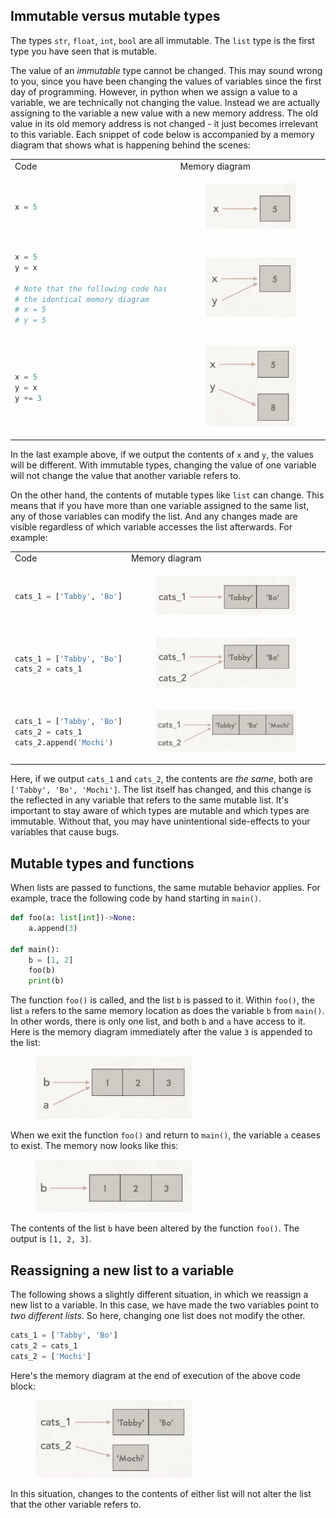 ## Immutable versus mutable types

The types `str`, `float`, `int`, `bool` are all immutable. The `list` type is the first type you have seen that is mutable.

The value of an *immutable* type cannot be changed. This may sound wrong to you, since you have been changing the values of variables since the first day of programming. However, in python when we assign a value to a variable, we are technically not changing the value. Instead we are actually assigning to the variable a new value with a new memory address. The old value in its old memory address is not changed - it just becomes irrelevant to this variable. Each snippet of code below is accompanied by a memory diagram that shows what is happening behind the scenes:

<table>

<tr><td>Code</td><td>Memory diagram</td>
</tr>

<tr>
<td nowrap>

```python
x = 5
```
</td>

<td>

<figure>
<img src="img/list_mutability/memory_diagram1.png" alt="Memory diagram for storing an int" class="center", width="200">
</figure>

</td>

</tr>

<tr>
<td nowrap>

```python
x = 5
y = x 

# Note that the following code has 
# the identical memory diagram
# x = 5
# y = 5 
```
</td>

<td>

<figure>
<img src="img/list_mutability/memory_diagram2.png" alt="Memory diagram for two variables refering to the same int value" class="center", width="200">
</figure>

</td>

</tr>

<tr>
<td nowrap>

```python
x = 5
y = x
y += 3
```
</td>

<td>

<figure>
<img src="img/list_mutability/memory_diagram3.png" alt="Memory diagram for two variables referring to different int values" class="center", width="200">
</figure>

</td>

</tr>

</table>

In the last example above, if we output the contents of `x` and `y`, the values will be different. With immutable types, changing the value of one variable will not change the value that another variable refers to.

On the other hand, the contents of mutable types like `list` can change. This means that if you have more than one variable assigned to the same list, any of those variables can modify the list. And any changes made are visible regardless of which variable accesses the list afterwards. For example:

<table>
<tr><td>Code</td><td>Memory diagram</td>
</tr>

<tr>
<td nowrap>

```python
cats_1 = ['Tabby', 'Bo']
```
</td>

<td>

<figure>
<img src="img/list_mutability/memory_diagram4.png" alt="Memory diagram for creating a list" class="center", width="250">
</figure>

</td>

</tr>

<tr>
<tr>
<td nowrap>

```python
cats_1 = ['Tabby', 'Bo']
cats_2 = cats_1
```
</td>

<td>

<figure>
<img src="img/list_mutability/memory_diagram5.png" alt="Memory diagram for two variables refering to the same list" class="center", width="250">
</figure>

</td>

</tr>

<tr>
<td nowrap>

```python
cats_1 = ['Tabby', 'Bo']
cats_2 = cats_1
cats_2.append('Mochi')
```
</td>

<td>

<figure>
<img src="img/list_mutability/memory_diagram6.png" alt="Memory diagram for two variables referring to the same modified list" class="center", width="250">
</figure>

</td>

</tr>

</table>

Here, if we output `cats_1` and `cats_2`, the contents are *the same*, both are `['Tabby', 'Bo', 'Mochi']`. The list itself has changed, and this change is the reflected in any variable that refers to the same mutable list. It's important to stay aware of which types are mutable and which types are immutable. Without that, you may have unintentional side-effects to your variables that cause bugs.

## Mutable types and functions

When lists are passed to functions, the same mutable behavior applies.  For example, trace the following code by hand starting in `main()`.

```python
def foo(a: list[int])->None:
    a.append(3)

def main():
    b = [1, 2]
    foo(b)
    print(b)
```

The function `foo()` is called, and the list `b` is passed to it. Within `foo()`, the list `a` refers to the same memory location as does the variable `b` from `main()`. In other words, there is only one list, and both `b` and `a` have access to it. Here is the memory diagram immediately after the value `3` is appended to the list:

<figure>
<img src="img/list_mutability/memory_diagram7.png" alt="Memory diagram for passing a list to a function" class="center", width="250">
</figure>

When we exit  the function `foo()` and return to `main()`, the variable `a` ceases to exist. The memory now looks like this:

<figure>
<img src="img/list_mutability/memory_diagram8.png" alt="Memory diagram after return from function" class="center", width="250">
</figure>

The contents of the list `b` have been altered by the function `foo()`. The output is `[1, 2, 3]`.

## Reassigning a new list to a variable

The following shows a slightly different situation, in which we reassign a new list to a variable. In this case, we have made the two variables point to *two different lists*. So here, changing one list does not modify the other.

```python
cats_1 = ['Tabby', 'Bo']
cats_2 = cats_1
cats_2 = ['Mochi']
```

Here's the memory diagram at the end of execution of the above code block:

<figure>
<img src="img/list_mutability/memory_diagram9.png" alt="Memory diagram of two variables pointing to two different lists" class="center", width="250">
</figure>

In this situation, changes to the contents of either list will not alter the list that the other variable refers to.

